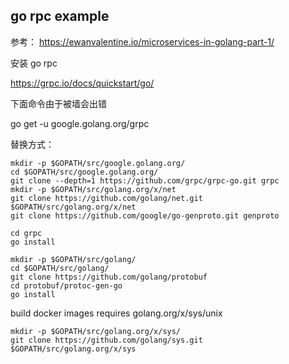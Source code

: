 ## go rpc example

参考：
https://ewanvalentine.io/microservices-in-golang-part-1/


安装 go rpc

https://grpc.io/docs/quickstart/go/


下面命令由于被墙会出错

go get -u google.golang.org/grpc

替换方式：

```
mkdir -p $GOPATH/src/google.golang.org/
cd $GOPATH/src/google.golang.org/
git clone --depth=1 https://github.com/grpc/grpc-go.git grpc
mkdir -p $GOPATH/src/golang.org/x/net
git clone https://github.com/golang/net.git $GOPATH/src/golang.org/x/net
git clone https://github.com/google/go-genproto.git genproto

cd grpc
go install
```

```
mkdir -p $GOPATH/src/golang/
cd $GOPATH/src/golang/
git clone https://github.com/golang/protobuf
cd protobuf/protoc-gen-go
go install
```

build docker images requires golang.org/x/sys/unix

```
mkdir -p $GOPATH/src/golang.org/x/sys/
git clone https://github.com/golang/sys.git $GOPATH/src/golang.org/x/sys
```